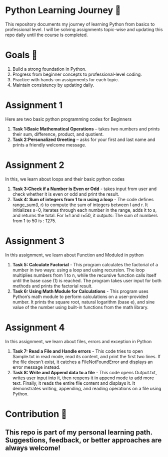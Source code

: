 # Python Learning Journey 🚀
This repository documents my journey of learning Python from basics to professional level.
I will be solving assignments topic-wise and updating this repo daily until the course is completed.

# Goals 🎯
1) Build a strong foundation in Python.
2) Progress from beginner concepts to professional-level coding.
3) Practice with hands-on assignments for each topic.
4) Maintain consistency by updating daily.

# Assignment 1
Here are two basic python programming codes for Beginners
1) **Task 1:Basic Mathematical Operations** – takes two numbers and prints their sum, difference, product, and quotient.  
2) **Task 2:Personalized Greeting** – asks for your first and last name and prints a friendly welcome message.


# Assignment 2
In this, we learn about loops and their basic python codes 
1) **Task 3:Check if a Number is Even or Odd** - takes input from user and check whether it is even or odd and print the result.
2) **Task 4: Sum of integers from 1 to n using a loop** -  The code defines range_sum(l, r) to compute the sum of integers between l and r. It initializes s=0, iterates through each number in the range, adds it to s, and returns the total. For l=1 and r=50, it outputs: The sum of numbers from 1 to 50 is : 1275.

# Assignment 3
In this assignment, we learn about Function and Moduled in python
1) **Task 5: Calculate Factorial** - This program calculates the factorial of a number in two ways: using a loop and using recursion. The loop multiplies numbers from 1 to n, while the recursive function calls itself until the base case (1) is reached. The program takes user input for both methods and prints the factorial result.
2) **Task 6: Using Math Module for Calculations** - This program uses Python’s math module to perform calculations on a user-provided number. It prints the square root, natural logarithm (base e), and sine value of the number using built-in functions from the math library.

# Assignment 4
In this assignment, we learn about files, errors and exception in Python
1) **Task 7: Read a File and Handle errors** - This code tries to open Sample.txt in read mode, read its content, and print the first two lines. If the file doesn’t exist, it catches a FileNotFoundError and displays an error message instead.
2) **Task 8: Write and Append data to a file** - This code opens Output.txt, writes user input into it, then reopens it in append mode to add more text. Finally, it reads the entire file content and displays it. It demonstrates writing, appending, and reading operations on a file using Python.
# Contribution 🤝
This repo is part of my personal learning path. Suggestions, feedback, or better approaches are always welcome!
---

